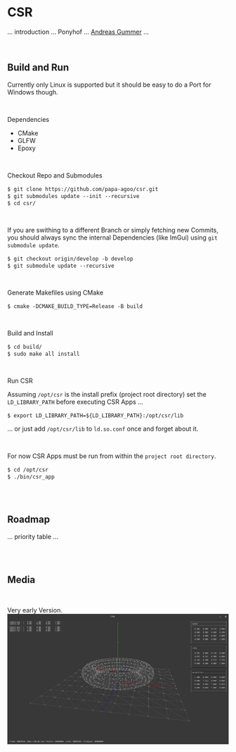 # CSR

... introduction ... Ponyhof ... [Andreas Gummer](https://github.com/papa-agoo) ...

<br/>

## Build and Run

Currently only Linux is supported but it should be easy to do a Port for Windows though.

<br/>

Dependencies

* CMake
* GLFW
* Epoxy

<br/>

Checkout Repo and Submodules

```shell
$ git clone https://github.com/papa-agoo/csr.git
$ git submodules update --init --recursive
$ cd csr/
```

<br/>

If you are swithing to a different Branch or simply fetching new Commits, you should always sync the internal Dependencies (like ImGui) using `git submodule update`.

```shell
$ git checkout origin/develop -b develop
$ git submodule update --recursive
```

<br/>

Generate Makefiles using CMake

```shell
$ cmake -DCMAKE_BUILD_TYPE=Release -B build
```

<br/>

Build and Install

```shell
$ cd build/
$ sudo make all install
```

<br/>

Run CSR

Assuming `/opt/csr` is the install prefix (project root directory) set the `LD_LIBRARY_PATH` before executing CSR Apps ...

```shell
$ export LD_LIBRARY_PATH=${LD_LIBRARY_PATH}:/opt/csr/lib
```

... or just add `/opt/csr/lib` to `ld.so.conf` once and forget about it.

<br/>

For now CSR Apps must be run from within the `project root directory`.

```shell
$ cd /opt/csr
$ ./bin/csr_app
```

<br/><br/>

## Roadmap

... priority table ...

<br/><br/>

## Media

<br/>

Very early Version.
![CSR Legacy](files/csr_legacy.png)
